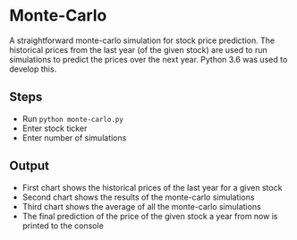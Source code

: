 # Monte-Carlo
A straightforward monte-carlo simulation for stock price prediction. The historical prices from the last year (of the given stock) are used to run simulations to predict the prices over the next year. Python 3.6 was used to develop this.

## Steps 
- Run `python monte-carlo.py`
- Enter stock ticker
- Enter number of simulations

## Output
- First chart shows the historical prices of the last year for a given stock
- Second chart shows the results of the monte-carlo simulations
- Third chart shows the average of all the monte-carlo simulations
- The final prediction of the price of the given stock a year from now is printed to the console 
